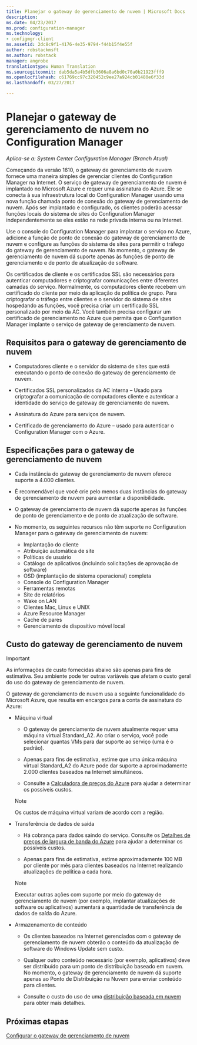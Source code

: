 ```yaml
---
title: Planejar o gateway de gerenciamento de nuvem | Microsoft Docs
description: 
ms.date: 04/23/2017
ms.prod: configuration-manager
ms.technology:
- configmgr-client
ms.assetid: 2dc8c9f1-4176-4e35-9794-f44b15f4e55f
author: robstackmsft
ms.author: robstack
manager: angrobe
translationtype: Human Translation
ms.sourcegitcommit: dab5da5a4b5dfb3606a8a6bd0c70a0b21923fff9
ms.openlocfilehash: c61769cc97c320452c9ee27a924cb01480e6f33d
ms.lasthandoff: 03/27/2017

---
```


# <a name="plan-for-cloud-management-gateway-in-configuration-manager"></a>Planejar o gateway de gerenciamento de nuvem no Configuration Manager

*Aplica-se a: System Center Configuration Manager (Branch Atual)*

Começando da versão 1610, o gateway de gerenciamento de nuvem fornece uma maneira simples de gerenciar clientes do Configuration Manager na Internet. O serviço de gateway de gerenciamento de nuvem é implantado no Microsoft Azure e requer uma assinatura do Azure. Ele se conecta à sua infraestrutura local do Configuration Manager usando uma nova função chamada ponto de conexão do gateway de gerenciamento de nuvem. Após ser implantado e configurado, os clientes poderão acessar funções locais do sistema de sites do Configuration Manager independentemente se eles estão na rede privada interna ou na Internet.

Use o console do Configuration Manager para implantar o serviço no Azure, adicione a função de ponto de conexão do gateway de gerenciamento de nuvem e configure as funções do sistema de sites para permitir o tráfego do gateway de gerenciamento de nuvem. No momento, o gateway de gerenciamento de nuvem dá suporte apenas às funções de ponto de gerenciamento e de ponto de atualização de software.

Os certificados de cliente e os certificados SSL são necessários para autenticar computadores e criptografar comunicações entre diferentes camadas do serviço. Normalmente, os computadores cliente recebem um certificado do cliente por meio da aplicação de política de grupo. Para criptografar o tráfego entre clientes e o servidor do sistema de sites hospedando as funções, você precisa criar um certificado SSL personalizado por meio da AC. Você também precisa configurar um certificado de gerenciamento no Azure que permita que o Configuration Manager implante o serviço de gateway de gerenciamento de nuvem.

## <a name="requirements-for-cloud-management-gateway"></a>Requisitos para o gateway de gerenciamento de nuvem

-   Computadores cliente e o servidor do sistema de sites que está executando o ponto de conexão do gateway de gerenciamento de nuvem.

-   Certificados SSL personalizados da AC interna – Usado para criptografar a comunicação de computadores cliente e autenticar a identidade do serviço de gateway de gerenciamento de nuvem.

-   Assinatura do Azure para serviços de nuvem.

-   Certificado de gerenciamento do Azure – usado para autenticar o Configuration Manager com o Azure.

## <a name="specifications-for-cloud-management-gateway"></a>Especificações para o gateway de gerenciamento de nuvem

- Cada instância do gateway de gerenciamento de nuvem oferece suporte a 4.000 clientes.
- É recomendável que você crie pelo menos duas instâncias do gateway de gerenciamento de nuvem para aumentar a disponibilidade.
- O gateway de gerenciamento de nuvem dá suporte apenas às funções de ponto de gerenciamento e de ponto de atualização de software.
-   No momento, os seguintes recursos não têm suporte no Configuration Manager para o gateway de gerenciamento de nuvem:

    -   Implantação do cliente
    -   Atribuição automática de site
    -   Políticas de usuário
    -   Catálogo de aplicativos (incluindo solicitações de aprovação de software)
    -   OSD (implantação de sistema operacional) completa
    -   Console do Configuration Manager
    -   Ferramentas remotas
    -   Site de relatórios
    -   Wake on LAN
    -   Clientes Mac, Linux e UNIX
    -   Azure Resource Manager
    -   Cache de pares
    -   Gerenciamento de dispositivo móvel local

## <a name="cost-of-cloud-management-gateway"></a>Custo do gateway de gerenciamento de nuvem

>[!IMPORTANT]
>As informações de custo fornecidas abaixo são apenas para fins de estimativa. Seu ambiente pode ter outras variáveis que afetam o custo geral do uso do gateway de gerenciamento de nuvem.

O gateway de gerenciamento de nuvem usa a seguinte funcionalidade do Microsoft Azure, que resulta em encargos para a conta de assinatura do Azure:

-   Máquina virtual

    -   O gateway de gerenciamento de nuvem atualmente requer uma máquina virtual Standard\_A2. Ao criar o serviço, você pode selecionar quantas VMs para dar suporte ao serviço (uma é o padrão).

    -   Apenas para fins de estimativa, estime que uma única máquina virtual Standard\_A2 do Azure pode dar suporte a aproximadamente 2.000 clientes baseados na Internet simultâneos.

    -   Consulte a [Calculadora de preços do Azure](https://azure.microsoft.com/en-us/pricing/calculator/) para ajudar a determinar os possíveis custos.

      >[!NOTE]
      >Os custos de máquina virtual variam de acordo com a região.

-   Transferência de dados de saída

    -   Há cobrança para dados saindo do serviço. Consulte os [Detalhes de preços de largura de banda do Azure](https://azure.microsoft.com/en-us/pricing/details/bandwidth/) para ajudar a determinar os possíveis custos.

    -   Apenas para fins de estimativa, estime aproximadamente 100 MB por cliente por mês para clientes baseados na Internet realizando atualizações de política a cada hora.

    >[!NOTE]
    > Executar outras ações com suporte por meio do gateway de gerenciamento de nuvem (por exemplo, implantar atualizações de software ou aplicativos) aumentará a quantidade de transferência de dados de saída do Azure.

-   Armazenamento de conteúdo

    -   Os clientes baseados na Internet gerenciados com o gateway de gerenciamento de nuvem obterão o conteúdo da atualização de software do Windows Update sem custo.

    -   Qualquer outro conteúdo necessário (por exemplo, aplicativos) deve ser distribuído para um ponto de distribuição baseado em nuvem. No momento, o gateway de gerenciamento de nuvem dá suporte apenas ao Ponto de Distribuição na Nuvem para enviar conteúdo para clientes.

    - Consulte o custo do uso de uma [distribuição baseada em nuvem](/sccm/core/plan-design/hierarchy/use-a-cloud-based-distribution-point#cost-of-using-cloud-based-distribution) para obter mais detalhes.

## <a name="next-steps"></a>Próximas etapas

[Configurar o gateway de gerenciamento de nuvem](setup-cloud-management-gateway.md)

